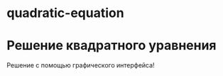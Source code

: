 # quadratic-equation
Решение квадратного уравнения
=============================
Решение с помощью графического интерфейса!
